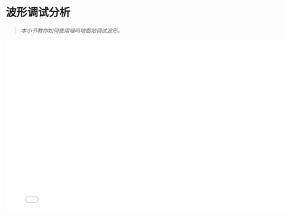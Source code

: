 # 波形调试分析

> *本小节教你如何使用喵呜地面站调试波形。*



<iframe width="790" height="450" src="//player.bilibili.com/player.html?aid=583139945&bvid=BV1fz4y1R7jK&cid=189887962&page=1" scrolling="no" border="0" frameborder="no" framespacing="0" allowfullscreen="true"> </iframe>